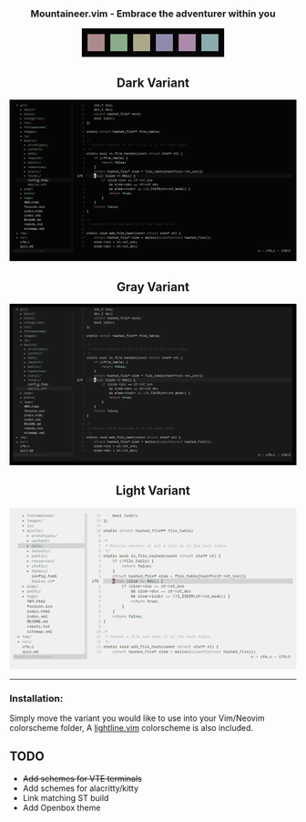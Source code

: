 <h3 align="center">Mountaineer.vim - Embrace the adventurer within you</h2>

<p align="center"

![img](scrots/mountaineer.png)

</p>

<h2 align="center">Dark Variant</h2>

<p align="center"

![img](scrots/dark-variant.png)

</p>

<h2 align="center">Gray Variant</h2>

<p align="center"

![img](scrots/grey-variant.png)

</p>

<h2 align="center">Light Variant</h2>

<p align="center"

![img](scrots/light-variant.png)

</p>

</p>

***

### Installation:
Simply move the variant you would like to use into your Vim/Neovim colorscheme folder, A [lightline.vim](https://github.com/itchyny/lightline.vim) colorscheme is also included.

## TODO

- ~~Add schemes for VTE terminals~~
- Add schemes for alacritty/kitty
- Link matching ST build
- Add Openbox theme
